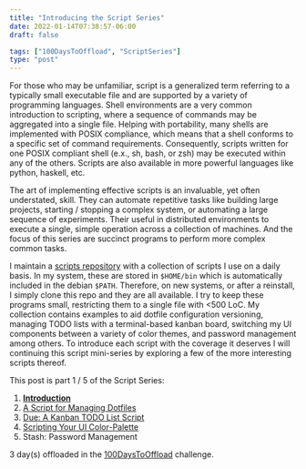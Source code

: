 ```yaml
---
title: "Introducing the Script Series"
date: 2022-01-14T07:38:57-06:00
draft: false

tags: ["100DaysToOffload", "ScriptSeries"]
type: "post"
---
```

    
For those who may be unfamiliar, script is a generalized term referring to a typically small executable file and are supported by a variety of programming languages. Shell environments are a very common introduction to scripting, where a sequence of commands may be aggregated into a single file. Helping with portability, many shells are implemented with POSIX compliance, which means that a shell conforms to a specific set of command requirements. Consequently, scripts written for one POSIX compliant shell (e.x., sh, bash, or zsh) may be executed within any of the others. Scripts are also available in more powerful languages like python, haskell, etc.

The art of implementing effective scripts is an invaluable, yet often understated, skill. They can automate repetitive tasks like building large projects, starting / stopping a complex system, or automating a large sequence of experiments. Their useful in distributed environments to execute a single, simple operation across a collection of machines. And the focus of this series are succinct programs to perform more complex common tasks.

I maintain a [scripts repository](https://github.com/hamersaw/scripts) with a collection of scripts I use on a daily basis. In my system, these are stored in `$HOME/bin` which is automatically included in the debian `$PATH`. Therefore, on new systems, or after a reinstall, I simply clone this repo and they are all available. I try to keep these programs small, restricting them to a single file with <500 LoC. My collection contains examples to aid dotfile configuration versioning, managing TODO lists with a terminal-based kanban board, switching my UI components between a variety of color themes, and password management among others. To introduce each script with the coverage it deserves I will continuing this script mini-series by exploring a few of the more interesting scripts thereof.

This post is part 1 / 5 of the Script Series:
1. [**Introduction**](/posts/2022.01.14-introducing-script-series)
2. [A Script for Managing Dotfiles](/posts/2022.01.18-a-script-for-managing-dotfiles)
3. [Due: A Kanban TODO List Script](/posts/2022.01.20-due-a-kanban-todo-list-script)
4. [Scripting Your UI Color-Palette](/posts/2022.03.03-scripting-your-ui-color-palette)
5. Stash: Password Management

3 day(s) offloaded in the [100DaysToOffload](https://100daystooffload.com/) challenge.
